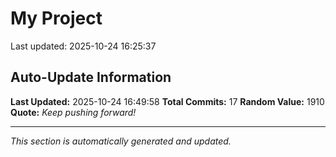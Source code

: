 # My Project


Last updated: 2025-10-24 16:25:37

















## Auto-Update Information

**Last Updated:** 2025-10-24 16:49:58
**Total Commits:** 17
**Random Value:** 1910
**Quote:** _Keep pushing forward!_

---
_This section is automatically generated and updated._